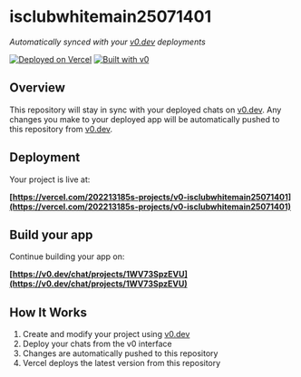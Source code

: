 # isclubwhitemain25071401

*Automatically synced with your [v0.dev](https://v0.dev) deployments*

[![Deployed on Vercel](https://img.shields.io/badge/Deployed%20on-Vercel-black?style=for-the-badge&logo=vercel)](https://vercel.com/202213185s-projects/v0-isclubwhitemain25071401)
[![Built with v0](https://img.shields.io/badge/Built%20with-v0.dev-black?style=for-the-badge)](https://v0.dev/chat/projects/1WV73SpzEVU)

## Overview

This repository will stay in sync with your deployed chats on [v0.dev](https://v0.dev).
Any changes you make to your deployed app will be automatically pushed to this repository from [v0.dev](https://v0.dev).

## Deployment

Your project is live at:

**[https://vercel.com/202213185s-projects/v0-isclubwhitemain25071401](https://vercel.com/202213185s-projects/v0-isclubwhitemain25071401)**

## Build your app

Continue building your app on:

**[https://v0.dev/chat/projects/1WV73SpzEVU](https://v0.dev/chat/projects/1WV73SpzEVU)**

## How It Works

1. Create and modify your project using [v0.dev](https://v0.dev)
2. Deploy your chats from the v0 interface
3. Changes are automatically pushed to this repository
4. Vercel deploys the latest version from this repository